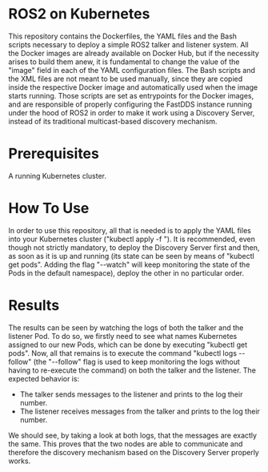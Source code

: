 # ROS2 on Kubernetes

This repository contains the Dockerfiles, the YAML files and the Bash scripts necessary to deploy a simple ROS2 talker and listener system.
All the Docker images are already available on Docker Hub, but if the necessity arises to build them anew, it is fundamental to change the value of the "image" field in each of the YAML configuration files.
The Bash scripts and the XML files are not meant to be used manually, since they are copied inside the respective Docker image and automatically used when the image starts running.
Those scripts are set as entrypoints for the Docker images, and are responsible of properly configuring the FastDDS instance running under the hood of ROS2 in order to make it work using a Discovery Server, instead of its traditional multicast-based discovery mechanism. 

# Prerequisites

A running Kubernetes cluster.

# How To Use

In order to use this repository, all that is needed is to apply the YAML files into your Kubernetes cluster ("kubectl apply -f <yamlFileName>"). It is recommended, even though not strictly mandatory, to deploy the Discovery Server first and then, as soon as it is up and running (its state can be seen by means of "kubectl get pods". Adding the flag "--watch" will keep monitoring the state of the Pods in the default namespace), deploy the other in no particular order.

# Results

The results can be seen by watching the logs of both the talker and the listener Pod. To do so, we firstly need to see what names Kubernetes assigned to our new Pods, which can be done by executing "kubectl get pods". 
Now, all that remains is to execute the command "kubectl logs <podName> --follow" (the "--follow" flag is used to keep monitoring the logs without having to re-execute the command) on both the talker and the listener.
The expected behavior is:
  - The talker sends messages to the listener and prints to the log their number.
  - The listener receives messages from the talker and prints to the log their number.

We should see, by taking a look at both logs, that the messages are exactly the same. This proves that the two nodes are able to communicate and therefore the discovery mechanism based on the Discovery Server properly works.
